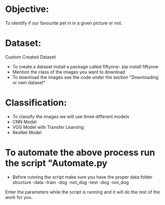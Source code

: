# Objective:
To identify if our favourite pet in in a given picture or not.


# Dataset:
Custom Created Dataset
* To create a dataset install a package called fiftyone- pip install fiftyone
* Mention the class of the images you want to download
* To download the images see the code under the section "Downloading or own dataset"

# Classification:
* To classify the images we will use three different models
* CNN Model
* VGG Model with Transfer Learning
* ResNet Model

# To automate the above process run the script "Automate.py
* Before running the script make sure you have the proper data folder structure
-data
    -train
        -dog
        -not_dog
    -test
        -dog
        -not_dog


Enter the parameters while the script is running and it will do the rest of the work for you.
